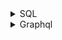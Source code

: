 <details>
<summary>SQL</summary>

1. [Learn Basic SQL in 15 Minutes | Business Intelligence For Beginners | SQL Tutorial For Beginners 1/3](https://youtu.be/kbKty5ZVKMY)
1. [SQL Tutorial - Full Database Course for Beginners](https://youtu.be/HXV3zeQKqGY)
1. [A Gentle Introduction to SQL Using SQLite](https://a-gentle-introduction-to-sql.readthedocs.io/en/latest/)
1. [[SQL 기초 강의] 혼자 공부하는 SQL(MySQL 8.0)](https://youtube.com/playlist?list=PLVsNizTWUw7GCfy5RH27cQL5MeKYnl8Pm)

</details>

<details>
<summary>Graphql</summary>

1. [Nestjs docs - Harnessing the power of TypeScript & GraphQL](https://docs.nestjs.com/graphql/quick-start)
1. [JS GraphQL Course - Beginner To Expert](https://youtube.com/playlist?list=PLpPqplz6dKxXICtNgHY1tiCPau_AwWAJU)
1. [Netninja - JS GraphQL](https://youtube.com/playlist?list=PL4cUxeGkcC9iK6Qhn-QLcXCXPQUov1U7f)
1. [GraphQL - Queries and Mutations](https://graphql.org/learn/queries/)

</details>

